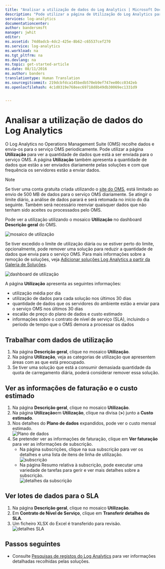```yaml
---
title: "Analisar a utilização de dados do Log Analytics | Microsoft Docs"
description: "Pode utilizar a página de Utilização do Log Analytics para ver a quantidade de dados que está a ser enviada para o serviço OMS."
services: log-analytics
documentationcenter: 
author: bandersmsft
manager: jwhit
editor: 
ms.assetid: 74d0adcb-4dc2-425e-8b62-c65537cef270
ms.service: log-analytics
ms.workload: na
ms.tgt_pltfrm: na
ms.devlang: na
ms.topic: get-started-article
ms.date: 08/11/2016
ms.author: banders
translationtype: Human Translation
ms.sourcegitcommit: 219dcbfdca145bedb570eb9ef747ee00cc0342eb
ms.openlocfilehash: 4c1d0319e768eec69718d8b49db30069ec1331d9


---
```

# <a name="analyze-data-usage-in-log-analytics"></a>Analisar a utilização de dados do Log Analytics
O Log Analytics no Operations Management Suite (OMS) recolhe dados e envia-os para o serviço OMS periodicamente.  Pode utilizar a página **Utilização** para ver a quantidade de dados que está a ser enviada para o serviço OMS. A página **Utilização** também apresenta a quantidade de dados que estão a ser enviados diariamente pelas soluções e com que frequência os servidores estão a enviar dados.

> [!NOTE]
> Se tiver uma conta gratuita criada utilizando o [site do OMS](http://www.microsoft.com/oms), está limitado ao envio de 500 MB de dados para o serviço OMS diariamente. Se atingir o limite diário, a análise de dados parará e será retomada no início do dia seguinte. Também será necessário reenviar quaisquer dados que não tenham sido aceites ou processados pelo OMS.
> 
> 

Pode ver a utilização utilizando o mosaico **Utilização** no dashboard **Descrição geral** do OMS.

![mosaico de utilização](./media/log-analytics-usage/usage-tile.png)

Se tiver excedido o limite de utilização diária ou se estiver perto do limite, opcionalmente, pode remover uma solução para reduzir a quantidade de dados que envia para o serviço OMS. Para mais informações sobre a remoção de soluções, veja [Adicionar soluções Log Analytics a partir da Galeria de Soluções](log-analytics-add-solutions.md).

![dashboard de utilização](./media/log-analytics-usage/usage-dashboard.png)

A página **Utilização** apresenta as seguintes informações:

* utilização média por dia
* utilização de dados para cada solução nos últimos 30 dias
* quantidade de dados que os servidores do ambiente estão a enviar para o serviço OMS nos últimos 30 dias
* escalão de preço do plano de dados e custo estimado
* informações sobre o contrato de nível de serviço (SLA), incluindo o período de tempo que o OMS demora a processar os dados

## <a name="to-work-with-usage-data"></a>Trabalhar com dados de utilização
1. Na página **Descrição geral**, clique no mosaico **Utilização**.
2. Na página **Utilização**, veja as categorias de utilização que apresentem áreas com as que está preocupado.
3. Se tiver uma solução que está a consumir demasiada quantidade da quota de carregamento diária, poderá considerar remover essa solução.

## <a name="to-view-your-estimated-cost-and-billing-information"></a>Ver as informações de faturação e o custo estimado
1. Na página **Descrição geral**, clique no mosaico **Utilização**.
2. Na página **Utilização**em **Utilização**, clique na divisa (**>**) junto a **Custo estimado**.
3. Nos detalhes do **Plano de dados** expandidos, pode ver o custo mensal estimado.  
    ![Plano de dados](./media/log-analytics-usage/usage-data-plan.png)
4. Se pretender ver as informações de faturação, clique em **Ver faturação** para ver as informações de subscrição.
   * Na página subscrições, clique na sua subscrição para ver os detalhes e uma lista de itens de linha de utilização.  
       ![subscrição](./media/log-analytics-usage/usage-sub01.png)
   * Na página Resumo relativa à subscrição, pode executar uma variedade de tarefas para gerir e ver mais detalhes sobre a subscrição.  
       ![detalhes da subscrição](./media/log-analytics-usage/usage-sub02.png)

## <a name="to-view-data-batches-for-your-sla"></a>Ver lotes de dados para o SLA
1. Na página **Descrição geral**, clique no mosaico **Utilização**.
2. Em **Contrato de Nível de Serviço**, clique em **Transferir detalhes do SLA**.
3. Um ficheiro XLSX do Excel é transferido para revisão.  
    ![detalhes SLA](./media/log-analytics-usage/usage-sla-details.png)

## <a name="next-steps"></a>Passos seguintes
* Consulte [Pesquisas de registos do Log Analytics](log-analytics-log-searches.md) para ver informações detalhadas recolhidas pelas soluções.




<!--HONumber=Nov16_HO2-->


